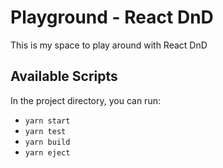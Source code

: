 # Playground - React DnD

This is my space to play around with React DnD

## Available Scripts

In the project directory, you can run:

- `yarn start`
- `yarn test`
- `yarn build`
- `yarn eject`
